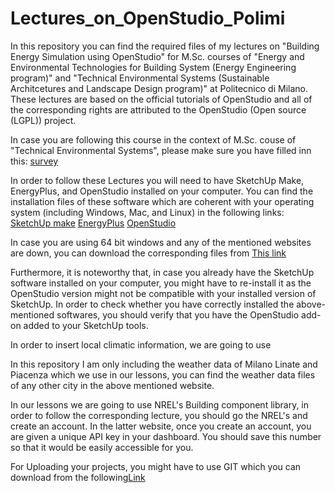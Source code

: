 # Lectures_on_OpenStudio_Polimi

In this repository you can find the required files of my lectures on "Building Energy Simulation using OpenStudio" for M.Sc. courses of "Energy and Environmental Technologies for Building System (Energy Engineering program)" and "Technical Environmental Systems (Sustainable Architcetures and Landscape Design program)" at Politecnico di Milano. These lectures are based on the official tutorials of OpenStudio and all of the corresponding rights are attributed to the OpenStudio (Open source (LGPL)) project.

In case you are following this course in the context of M.Sc. couse of "Technical Environmental Systems", please make sure you have filled inn this: [survey](https://goo.gl/forms/MC5MowvX5dCo2BLE3)


In order to follow these Lectures you will need to have SketchUp Make, EnergyPlus, and OpenStudio installed on your computer. You can find the installation files of these software which are coherent with your operating system (including Windows, Mac, and Linux) in the following links:
[SketchUp make](https://www.sketchup.com/download/all)
[EnergyPlus](https://energyplus.net/downloads)
[OpenStudio](https://www.openstudio.net/downloads)
 
In case you are using 64 bit windows and any of the mentioned websites are down, you can download the corresponding files from [This link](https://goo.gl/QKp9P7)

Furthermore, it is noteworthy that, in case you already have the SketchUp software installed on your computer, you might have to re-install it as the OpenStudio version might not be compatible with your installed version of SketchUp. In order to check whether you have correctly installed the above-mentioned softwares, you should verify that you have the OpenStudio add-on added to your SketchUp tools.

In order to insert local climatic information, we are going to use  

In this repository I am only including the weather data of Milano Linate and Piacenza which we use in our lessons, you can find the weather data files of any other city in the above mentioned website.

In our lessons we are going to use NREL's Building component library, in order to follow the corresponding lecture, you should  go the NREL's  and create an account.  In the latter website, once you create an account, you are given a unique API key in your dashboard. You should save this number so that it would be easily accessible for you.

For Uploading your projects, you might have to use GIT  which you can download from the following[Link](https://git-scm.com/downloads)











